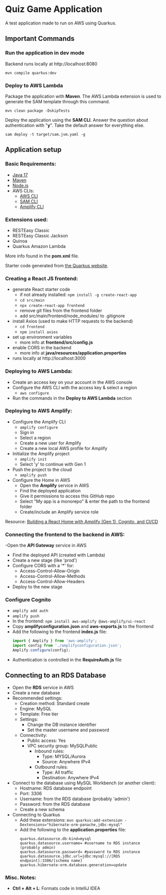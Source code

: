 # Quiz Game Application

A test application made to run on AWS using Quarkus.


## Important Commands

### Run the application in dev mode
Backend runs locally at http://localhost:8080

```shell script
mvn compile quarkus:dev
```

### Deploy to AWS Lambda

Package the application with **Maven**. The AWS Lambda extension is used to generate the SAM template through this command.

```shell script
mvn clean package -DskipTests
```

Deploy the application using the **SAM CLI**. Answer the question about authentication with "**y**". Take the default answer for everything else.

```shell script
sam deploy -t target/sam.jvm.yaml -g
```


## Application setup

### Basic Requirements:
- [Java 17](https://www.oracle.com/java/technologies/downloads/)
- [Maven](https://youtu.be/Xatr8AZLOsE?si=4aSqgVlvjE3dsGuU)
- [Node.js](https://nodejs.org/en)
- AWS CLIs:
  - [AWS CLI](https://docs.aws.amazon.com/cli/latest/userguide/getting-started-install.html#getting-started-install-instructions)
  - [SAM CLI](https://docs.aws.amazon.com/serverless-application-model/latest/developerguide/install-sam-cli.html)
  - [Amplify CLI](https://docs.amplify.aws/cli/start/install)

### Extensions used:
- RESTEasy Classic
- RESTEasy Classic Jackson
- Quinoa
- Quarkus Amazon Lambda

More info found in the **pom.xml** file.

Starter code generated from [the Quarkus website](https://code.quarkus.io/).

### Creating a React JS frontend:
- generate React starter code
  - if not already installed: `npm install -g create-react-app`
  - `cd src/main`
  - `npx create-react-app frontend`
  - remove git files from the frontend folder
  - add src/main/frontend/node_modules/ to .gitignore
- install Axios (used to make HTTP requests to the backend)
  - `cd frontend`
  - `npm install axios`
- set up environment variables
  - more info at **frontend/src/config.js**
- enable CORS in the backend
  - more info at **java/resources/application.properties**
- runs locally at http://localhost:3000

### Deploying to AWS Lambda:
- Create an access key on your account in the AWS console
- Configure the AWS CLI with the access key & select a region
  - `aws configure`
- Run the commands in the **Deploy to AWS Lambda** section

### Deploying to AWS Amplify:
- Configure the Amplify CLI
  - `amplify configure`
  - Sign in
  - Select a region
  - Create a new user for Amplify
  - Create a new local AWS profile for Amplify
- Initialize the Amplify project
  - `amplify init`
  - Select 'y' to continue with Gen 1
- Push the project to the cloud
  - `amplify push`
- Configure the Home in AWS
  - Open the **Amplify** service in AWS
  - Find the deployed application
  - Give it permissions to access this GitHub repo
  - Select "My app is a monorepo" & enter the path to the frontend folder
  - Create/include an Amplify service role

Resource: [Building a React Home with Amplify (Gen 1), Cognito, and CI/CD](https://www.youtube.com/watch?v=ma1FA2be8Ac)

### Connecting the frontend to the backend in AWS:
-Open the **API Gateway** service in AWS
- Find the deployed API (created with Lambda)
- Create a new stage (like 'prod')
- Configure CORS with a '*' for:
  - Access-Control-Allow-Origin
  - Access-Control-Allow-Methods
  - Access-Control-Allow-Headers
- Deploy to the new stage

### Configure Cognito
- `amplify add auth`
- `amplify push`
- In the frontend: `npm install aws-amplify @aws-amplify/ui-react`
- Copy **amplifyconfiguration.json** and **aws-exports.js** to the frontend
- Add the following to the frontend **index.js** file:
  ```javascript
  import { Amplify } from 'aws-amplify';
  import config from './amplifyconfiguration.json';
  Amplify.configure(config);
  ```
- Authentication is controlled in the **RequireAuth.js** file

## Connecting to an RDS Database
- Open the **RDS** service in AWS
- Create a new database
- Recommended settings:
  - Creation method: Standard create
  - Engine: MySQL
  - Template: Free tier
  - Settings:
    - Change the DB instance identifier
    - Set the master username and password
  - Connectivity:
    - Public access: Yes
    - VPC security group: MySQLPublic
      - Inbound rules:
        - Type: MYSQL/Aurora 
        - Source: Anywhere IPv4
      - Outbound rules:
        - Type: All traffic 
        - Destination: Anywhere IPv4
- Connect to the database using MySQL Workbench (or another client):
  - Hostname: RDS database endpoint
  - Port: 3306
  - Username: from the RDS database (probably 'admin')
  - Password: from the RDS database
  - Create a new schema
- Connecting to Quarkus
  - Add these extensions: `mvn quarkus:add-extension -Dextensions="hibernate-orm-panache,jdbc-mysql"`
  - Add the following to the **application.properties** file:
    ```properties
    quarkus.datasource.db-kind=mysql
    quarkus.datasource.username= #username to RDS instance (probably admin)
    quarkus.datasource.password= #password to RDS instance
    quarkus.datasource.jdbc.url=jdbc:mysql://[RDS endpoint]:3306/[schema name]
    quarkus.hibernate-orm.database.generation=update
    ```


### Misc. Notes:
- **Ctrl + Alt + L**: Formats code in IntelliJ IDEA
